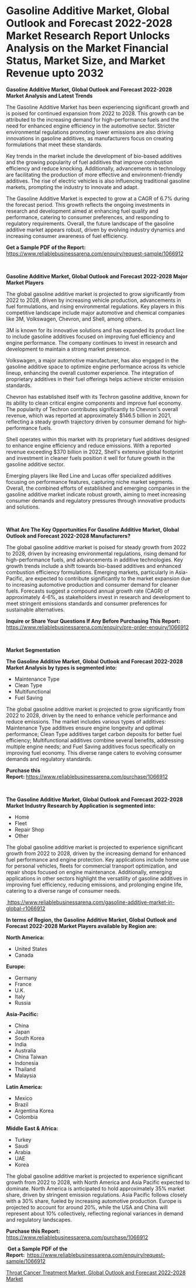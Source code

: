 <p><h1>Gasoline Additive Market, Global Outlook and Forecast 2022-2028 Market Research Report Unlocks Analysis on the Market Financial Status, Market Size, and Market Revenue upto 2032</h1></p><p><strong>Gasoline Additive Market, Global Outlook and Forecast 2022-2028 Market Analysis and Latest Trends</strong></p>
<p><p>The Gasoline Additive Market has been experiencing significant growth and is poised for continued expansion from 2022 to 2028. This growth can be attributed to the increasing demand for high-performance fuels and the need for enhanced engine efficiency in the automotive sector. Stricter environmental regulations promoting lower emissions are also driving innovations in gasoline additives, as manufacturers focus on creating formulations that meet these standards.</p><p>Key trends in the market include the development of bio-based additives and the growing popularity of fuel additives that improve combustion efficiency and reduce knocking. Additionally, advancements in technology are facilitating the production of more effective and environment-friendly additives. The rise of electric vehicles is also influencing traditional gasoline markets, prompting the industry to innovate and adapt.</p><p>The Gasoline Additive Market is expected to grow at a CAGR of 6.7% during the forecast period. This growth reflects the ongoing investments in research and development aimed at enhancing fuel quality and performance, catering to consumer preferences, and responding to regulatory requirements. Overall, the future landscape of the gasoline additive market appears robust, driven by evolving industry dynamics and increasing consumer awareness of fuel efficiency.</p></p>
<p><strong>Get a Sample PDF of the Report:&nbsp;</strong> <a href="https://www.reliablebusinessarena.com/enquiry/request-sample/1066912?utm_campaign=2959&utm_medium=2&utm_source=Github&utm_content=ia&utm_term=21032025&utm_id=gasoline-additive-market-global-outlook-and-forecast-2022-2028">https://www.reliablebusinessarena.com/enquiry/request-sample/1066912</a></p>
<p>&nbsp;</p>
<p><strong>Gasoline Additive Market, Global Outlook and Forecast 2022-2028 Major Market Players</strong></p>
<p><p>The global gasoline additive market is projected to grow significantly from 2022 to 2028, driven by increasing vehicle production, advancements in fuel formulations, and rising environmental regulations. Key players in this competitive landscape include major automotive and chemical companies like 3M, Volkswagen, Chevron, and Shell, among others.</p><p>3M is known for its innovative solutions and has expanded its product line to include gasoline additives focused on improving fuel efficiency and engine performance. The company continues to invest in research and development to maintain a strong market presence. </p><p>Volkswagen, a major automotive manufacturer, has also engaged in the gasoline additive space to optimize engine performance across its vehicle lineup, enhancing the overall customer experience. The integration of proprietary additives in their fuel offerings helps achieve stricter emission standards.</p><p>Chevron has established itself with its Techron gasoline additive, known for its ability to clean critical engine components and improve fuel economy. The popularity of Techron contributes significantly to Chevron's overall revenue, which was reported at approximately $146.5 billion in 2021, reflecting a steady growth trajectory driven by consumer demand for high-performance fuels.</p><p>Shell operates within this market with its proprietary fuel additives designed to enhance engine efficiency and reduce emissions. With a reported revenue exceeding $370 billion in 2022, Shell's extensive global footprint and investment in cleaner fuels position it well for future growth in the gasoline additive sector.</p><p>Emerging players like Red Line and Lucas offer specialized additives focusing on performance features, capturing niche market segments. Overall, the combined efforts of established and emerging companies in the gasoline additive market indicate robust growth, aiming to meet increasing consumer demands and regulatory pressures through innovative products and solutions.</p></p>
<p>&nbsp;</p>
<p><strong>What Are The Key Opportunities For Gasoline Additive Market, Global Outlook and Forecast 2022-2028 Manufacturers?</strong></p>
<p><p>The global gasoline additive market is poised for steady growth from 2022 to 2028, driven by increasing environmental regulations, rising demand for high-performance fuels, and advancements in additive technologies. Key growth trends include a shift towards bio-based additives and enhanced combustion efficiency formulations. Emerging markets, particularly in Asia-Pacific, are expected to contribute significantly to the market expansion due to increasing automotive production and consumer demand for cleaner fuels. Forecasts suggest a compound annual growth rate (CAGR) of approximately 4-6%, as stakeholders invest in research and development to meet stringent emissions standards and consumer preferences for sustainable alternatives.</p></p>
<p><strong>Inquire or Share Your Questions If Any Before Purchasing This Report:</strong> <a href="https://www.reliablebusinessarena.com/enquiry/pre-order-enquiry/1066912?utm_campaign=2959&utm_medium=2&utm_source=Github&utm_content=ia&utm_term=21032025&utm_id=gasoline-additive-market-global-outlook-and-forecast-2022-2028">https://www.reliablebusinessarena.com/enquiry/pre-order-enquiry/1066912</a></p>
<p>&nbsp;</p>
<p><strong>Market Segmentation</strong></p>
<p><strong>The Gasoline Additive Market, Global Outlook and Forecast 2022-2028 Market Analysis by types is segmented into:</strong></p>
<p><ul><li>Maintenance Type</li><li>Clean Type</li><li>Multifunctional</li><li>Fuel Saving</li></ul></p>
<p><p>The global gasoline additive market is projected to grow significantly from 2022 to 2028, driven by the need to enhance vehicle performance and reduce emissions. The market includes various types of additives: Maintenance Type additives ensure engine longevity and optimal performance; Clean Type additives target carbon deposits for better fuel efficiency; Multifunctional additives combine several benefits, addressing multiple engine needs; and Fuel Saving additives focus specifically on improving fuel economy. This diverse range caters to evolving consumer demands and regulatory standards.</p></p>
<p><strong>Purchase this Report:&nbsp;</strong><a href="https://www.reliablebusinessarena.com/purchase/1066912?utm_campaign=2959&utm_medium=2&utm_source=Github&utm_content=ia&utm_term=21032025&utm_id=gasoline-additive-market-global-outlook-and-forecast-2022-2028">https://www.reliablebusinessarena.com/purchase/1066912</a></p>
<p>&nbsp;</p>
<p><strong>The Gasoline Additive Market, Global Outlook and Forecast 2022-2028 Market Industry Research by Application is segmented into:</strong></p>
<p><ul><li>Home</li><li>Fleet</li><li>Repair Shop</li><li>Other</li></ul></p>
<p><p>The global gasoline additive market is projected to experience significant growth from 2022 to 2028, driven by the increasing demand for enhanced fuel performance and engine protection. Key applications include home use for personal vehicles, fleets for commercial transport optimization, and repair shops focused on engine maintenance. Additionally, emerging applications in other sectors highlight the versatility of gasoline additives in improving fuel efficiency, reducing emissions, and prolonging engine life, catering to a diverse range of consumer needs.</p></p>
<p><a href="https://www.reliablebusinessarena.com/gasoline-additive-market-in-global-r1066912?utm_campaign=2959&utm_medium=2&utm_source=Github&utm_content=ia&utm_term=21032025&utm_id=gasoline-additive-market-global-outlook-and-forecast-2022-2028">&nbsp;https://www.reliablebusinessarena.com/gasoline-additive-market-in-global-r1066912</a></p>
<p><strong>In terms of Region, the Gasoline Additive Market, Global Outlook and Forecast 2022-2028 Market Players available by Region are:</strong></p>
<p>
    <p> <strong> North America: </strong>
        <ul>
            <li>United States</li>
            <li>Canada</li>
        </ul>
        </p> 
    <p> <strong> Europe: </strong>
        <ul>
            <li>Germany</li>
            <li>France</li>
            <li>U.K.</li>
            <li>Italy</li>
            <li>Russia</li>
        </ul>
        </p> 
    <p> <strong> Asia-Pacific: </strong>
        <ul>
            <li>China</li>
            <li>Japan</li>
            <li>South Korea</li>
            <li>India</li>
            <li>Australia</li>
            <li>China Taiwan</li>
            <li>Indonesia</li>
            <li>Thailand</li>
            <li>Malaysia</li>
        </ul>
        </p> 
    <p> <strong> Latin America: </strong>
        <ul>
            <li>Mexico</li>
            <li>Brazil</li>
            <li>Argentina Korea</li>
            <li>Colombia</li>
        </ul>
        </p> 
    <p> <strong> Middle East & Africa: </strong>
        <ul>
            <li>Turkey</li>
            <li>Saudi</li>
            <li>Arabia</li>
            <li>UAE</li>
            <li>Korea</li>
        </ul>
    </p>
    </p>
<p><p>The global gasoline additive market is projected to experience significant growth from 2022 to 2028, with North America and Asia Pacific expected to dominate. North America is anticipated to hold approximately 35% market share, driven by stringent emission regulations. Asia Pacific follows closely with a 30% share, fueled by increasing automotive production. Europe is projected to account for around 20%, while the USA and China will represent about 10% collectively, reflecting regional variances in demand and regulatory landscapes.</p></p>
<p><strong>Purchase this Report: </strong><a href="https://www.reliablebusinessarena.com/purchase/1066912?utm_campaign=2959&utm_medium=2&utm_source=Github&utm_content=ia&utm_term=21032025&utm_id=gasoline-additive-market-global-outlook-and-forecast-2022-2028">https://www.reliablebusinessarena.com/purchase/1066912</a></p>
<p>&nbsp;<strong>Get a Sample PDF of the Report:&nbsp;&nbsp;</strong><a href="https://www.reliablebusinessarena.com/enquiry/request-sample/1066912?utm_campaign=2959&utm_medium=2&utm_source=Github&utm_content=ia&utm_term=21032025&utm_id=gasoline-additive-market-global-outlook-and-forecast-2022-2028">https://www.reliablebusinessarena.com/enquiry/request-sample/1066912</a></p>
<p><strong></strong></p>
<p><p><a href="https://github.com/blauetrelawz/Market-Research-Report-List-1/blob/main/throat-cancer-treatment-market-global-outlook-and-forecast-2022-2028-market.md?utm_campaign=2959&utm_medium=2&utm_source=Github&utm_content=ia&utm_term=21032025&utm_id=gasoline-additive-market-global-outlook-and-forecast-2022-2028">Throat Cancer Treatment Market, Global Outlook and Forecast 2022-2028 Market</a></p></p>
